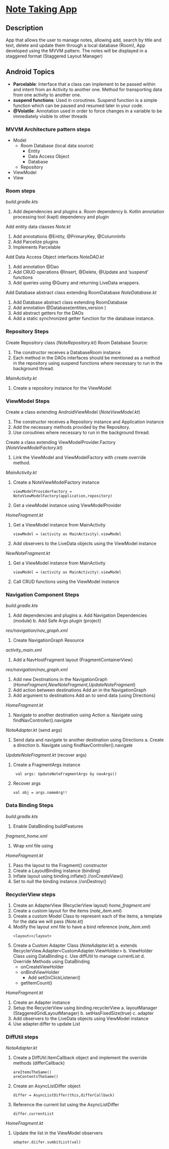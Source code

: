 # [Note Taking App](https://github.com/LuisChore/android_fragments/tree/main/04NoteApp)

## Description
App that allows the user to manage notes, allowing add, search by title and text, delete and update them through a local database (Room), App developed using the MVVM pattern. The notes will be displayed in a staggered format (Staggered Layout Manager)

## Android Topics
* **Parcelable**: Interface that a class can implement to be passed within and intent from an Activity to another one. Method for transporting data from one activity to another one.
* **suspend functions**: Used in coroutines.  Suspend function is a simple function which can be paused and resumed later in your code.
* **@Volatile**: Annotation used in order to force changes in a variable to be immediately visible to other threads




### MVVM Architecture pattern steps

* Model
    * Room Database (local data source) 
        * Entity 
        * Data Access Object 
        * Database 
    * Repository 
* ViewModel
* View

### Room steps
*build.gradle.kts*

1. Add dependencies  and plugins
    a. Room dependency 
    b. Kotlin annotation processing tool (kapt) dependency and plugin 


Add entity data classes   *Note.kt*
1. Add annotations @Entity, @PrimaryKey, @ColumnInfo  
2. Add Parcelize plugins
3. Implements Parcelable


Add Data Access Object interfaces *NoteDAO.kt*
1. Add annotation @Dao
2. Add CRUD operations @Insert, @Delete, @Update and ‘suspend’ functions
3. Add queries using @Query and returning LiveData wrappers. 

Add Database abstract class extending RoomDatabase  *NoteDatabase.kt*

1. Add Database abstract class extending RoomDatabase
2. Add annotation @Database(entities,version ) 
3. Add abstract getters for the DAOs
4. Add a static synchronized getter function for the database instance. 

### Repository Steps

Create Repository class  (*NoteRepository.kt*)
Room Database Source:

1. The constructor receives a DatabaseRoom instance
2. Each method in the DAOs interfaces should be mentioned as a method in the repository using suspend functions where necessary to run in the background thread.

*MainActivity.kt*

1. Create a repository instance	for the ViewModel


### ViewModel Steps

Create a class extending AndroidViewModel (*NoteViewModel.kt*)

1. The constructor receives a Repository instance and Application instance   
2. Add the necessary methods provided by the Repository. 
3. Use coroutines where necessary to run in the background thread.

Create a class extending ViewModelProvider.Factory (*NoteViewModelFactory.kt*)

1. Link the ViewModel and ViewModelFactory with create override method.

*MainActivity.kt*

1. Create a NoteViewModelFactory instance
    ```
    viewModelProviderFactory = NoteViewModelFactory(application,repository)
    ```
2. Get a viewModel instance using ViewModelProvider

*HomeFragment.kt*

1. Get a ViewModel instance from MainActivity 
    ```
    viewModel = (activity as MainActivity).viewModel
    ```
2. Add observers to the LiveData objects using the ViewModel instance 	

*NewNoteFragment.kt*

1. Get a ViewModel instance from MainActivity 
    ```
    viewModel = (activity as MainActivity).viewModel
    ```
2. Call CRUD functions using the ViewModel instance






### Navigation Component Steps
*build.gradle.kts*

1. Add dependencies and plugins
    a. Add Navigation Dependencies (module)
    b. Add Safe Args plugin (project)

*res/navigation/nav_graph.xml*

1. Create NavigationGraph Resource
 
*activity_main.xml*

1. Add a NavHostFragment layout  (FragmentContainerView)

*res/navigation/nav_graph.xml*

1. Add new Destinations in the NavigationGraph 
     (*HomeFragment,NewNoteFragment,UpdateNoteFragment*)
2. Add action between destinations
     Add an <action> in the NavigationGraph
4. Add argument to destinations
     Add an <argument> to send data (using Directions) 


*HomeFragment.kt*

1. Navigate to another destination using Action
    a. Navigate using findNavController().navigate

*NoteAdapter.kt* (send args)

1. Send data and navigate to another destination using Directions
    a. Create a direction
    b. Navigate using findNavController().navigate


*UpdateNoteFragment.kt*  (recover args)

1. Create a FragmentArgs instance
    ```
     val args: UpdateNoteFragmentArgs by navArgs()
     ```
2. Recover args
    ```
    val obj = args.nameArg!!
    ```


### Data Binding Steps

*build.gradle.kts*

1. Enable DataBinding buildFeatures

*fragment_home.xml*

1. Wrap xml file using <layout>

*HomeFragment.kt*

1. Pass the layout to the Fragment() constructor
2. Create a LayoutBinding instance (binding)
3. Inflate layout using binding.inflate()  //onCreateView()
4. Set to null the binding instance //onDestroy() 



### RecyclerView steps

1. Create an AdapterView (RecyclerView layout) *home_fragment.xml*
2. Create a custom layout for the items (*note_item.xml*)
3. Create  a custom Model Class to represent each of the items, a template for  the data we will pass (*Note.kt*)
4. Modify the layout xml file to have a bind reference (*note_item.xml*)
    ```
    <layout></layout>
    ```
5. Create a Custom Adapter Class (*NoteAdapter.kt*)
    a.  extends RecyclerView.Adapter<CustomAdapter.ViewHolder> 
    b. ViewHolder Class using DataBinding
    c. Use diffUtil to manage currentList
    d. Override Methods using DataBinding
    - onCreateViewHolder
    - onBindViewHolder
        - Add setOnClickListener() 
    - getItemCount()

*HomeFragment.kt*

1. Create an Adapter instance 
2. Setup the RecyclerView using binding.recyclerView
    a. layoutManager (StaggeredGridLayoutManager)
    b. setHasFixedSize(true) 
    c. adapter
3. Add observers to the LiveData objects using ViewModel instance 	
4. Use adapter.differ to update List


### DiffUtil steps

*NoteAdapter.kt*

1. Create a DiffUtil.ItemCallback object and implement the override methods (differCallback)
    ```
    areItemsTheSame()
    areContentsTheSame()
    ```
2. Create an AsyncListDiffer object 
    ```
    differ = AsyncListDiffer(this,differCallback)
    ```
3. Reference the current list using the AsyncListDiffer
    ```
    differ.currentList
    ```
*HomeFragment.kt*

1. Update the list in the ViewModel observers
    ```
    adapter.diifer.sumbitList(val)
    ```
